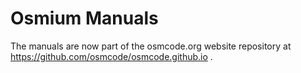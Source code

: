 
# Osmium Manuals

The manuals are now part of the osmcode.org website repository at
https://github.com/osmcode/osmcode.github.io .


